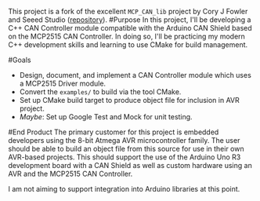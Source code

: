 This project is a fork of the excellent `MCP_CAN_lib` project by Cory J Fowler 
and Seeed Studio ([repository](https://github.com/coryjfowler/MCP_CAN_lib)).
#Purpose
In this project, I'll be developing a C++ CAN Controller module compatible 
with the Arduino CAN Shield based on the MCP2515 CAN Controller. In doing so, 
I'll be practicing my modern C++ development skills and learning to use CMake 
for build management.

#Goals
* Design, document, and implement a CAN Controller module which uses a MCP2515 
Driver module.
* Convert the `examples/` to build via the tool CMake.
* Set up CMake build target to produce object file for inclusion in AVR project.
* _Maybe_: Set up Google Test and Mock for unit testing.

#End Product
The primary customer for this project is embedded developers using the 8-bit 
Atmega AVR microcontroller family. The user should be able to build an object 
file from this source for use in their own AVR-based projects. This should 
support the use of the Arduino Uno R3 development board with a CAN Shield as 
well as custom hardware using an AVR and the MCP2515 CAN Controller.

I am not aiming to support integration into Arduino libraries at this point.